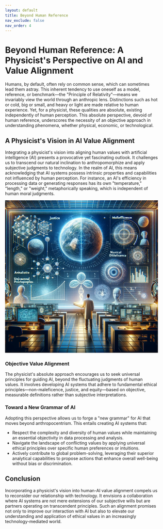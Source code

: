 ```yaml
---
layout: default
title: Beyond Human Reference
nav_exclude: false
nav_order: 4
---
```


# Beyond Human Reference: A Physicist's Perspective on AI and Value Alignment

Humans, by default, often rely on common sense, which can sometimes lead them astray. This inherent tendency to use oneself as a model, reference, or benchmark—the "Principle of Relativity"—means we invariably view the world through an anthropic lens. Distinctions such as hot or cold, big or small, and heavy or light are made relative to human experience. Yet, for a physicist, these qualities are absolute, existing independently of human perception. This absolute perspective, devoid of human reference, underscores the necessity of an objective approach in understanding phenomena, whether physical, economic, or technological.

## A Physicist's Vision in AI Value Alignment

Integrating a physicist's vision into aligning human values with artificial intelligence (AI) presents a provocative yet fascinating outlook. It challenges us to transcend our natural inclination to anthropomorphize and apply subjective judgments to technology. In the realm of AI, this means acknowledging that AI systems possess intrinsic properties and capabilities not influenced by human perception. For instance, an AI's efficiency in processing data or generating responses has its own "temperature," "length," or "weight," metaphorically speaking, which is independent of human moral judgments.

![Beyond.png](/images/beyond.png)

### Objective Value Alignment

The physicist's absolute approach encourages us to seek universal principles for guiding AI, beyond the fluctuating judgments of human values. It involves developing AI systems that adhere to fundamental ethical principles—non-maleficence, justice, and equity—based on objective, measurable definitions rather than subjective interpretations. 

### Toward a New Grammar of AI

Adopting this perspective allows us to forge a "new grammar" for AI that moves beyond anthropocentrism. This entails creating AI systems that:

- Respect the complexity and diversity of human values while maintaining an essential objectivity in data processing and analysis.
- Navigate the landscape of conflicting values by applying universal ethical principles over specific human preferences or intuitions.
- Actively contribute to global problem-solving, leveraging their superior analytical capabilities to propose actions that enhance overall well-being without bias or discrimination.

## Conclusion

Incorporating a physicist's vision into human-AI value alignment compels us to reconsider our relationship with technology. It envisions a collaboration where AI systems are not mere extensions of our subjective wills but are partners operating on transcendent principles. Such an alignment promises not only to improve our interaction with AI but also to elevate our understanding and application of ethical values in an increasingly technology-mediated world.
